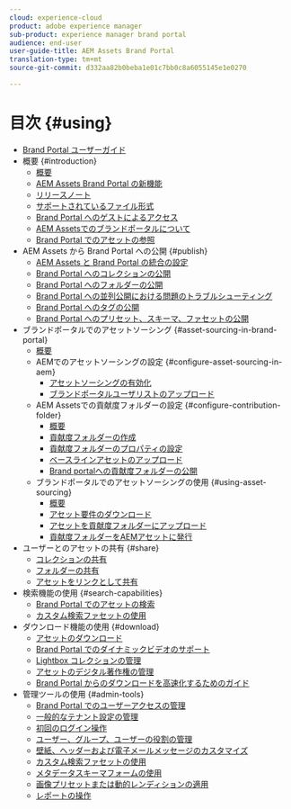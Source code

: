 ```yaml
---
cloud: experience-cloud
product: adobe experience manager
sub-product: experience manager brand portal
audience: end-user
user-guide-title: AEM Assets Brand Portal
translation-type: tm+mt
source-git-commit: d332aa82b0beba1e01c7bb0c8a6055145e1e0270

---
```



# 目次 {#using}

+ [Brand Portal ユーザーガイド](using/home.md)
+ 概要 {#introduction}
   + [概要](using/brand-portal.md)
   + [AEM Assets Brand Portal の新機能](using/whats-new.md)
   + [リリースノート](using/brand-portal-release-notes.md)
   + [サポートされているファイル形式](using/brand-portal-supported-formats.md)
   + [Brand Portal へのゲストによるアクセス](using/guest-access.md)
   + [AEM Assetsでのブランドポータルについて](https://helpx.adobe.com/experience-manager/kt/assets/using/brand-portal-article-understand.html)
   + [Brand Portal でのアセットの参照](using/browse-assets-brand-portal.md)
+ AEM Assets から Brand Portal への公開 {#publish}
   + [AEM Assets と Brand Portal の統合の設定](https://helpx.adobe.com/experience-manager/6-5/assets/using/brand-portal-configuring-integration.html)
   + [Brand Portal へのコレクションの公開](https://helpx.adobe.com/experience-manager/6-5/assets/using/brand-portal-publish-collection.html)
   + [Brand Portal へのフォルダーの公開](https://helpx.adobe.com/experience-manager/6-5/assets/using/brand-portal-publish-folder.html)
   + [Brand Portal への並列公開における問題のトラブルシューティング](using/troubleshoot-parallel-publishing.md)
   + [Brand Portal へのタグの公開](using/brand-portal-publish-tags.md)
   + [Brand Portal へのプリセット、スキーマ、ファセットの公開](using/publish-schema-search-facets-presets.md)
+ ブランドポータルでのアセットソーシング {#asset-sourcing-in-brand-portal}
   + [概要](using/brand-portal-asset-sourcing.md)
   + AEMでのアセットソーシングの設定 {#configure-asset-sourcing-in-aem}
      + [アセットソーシングの有効化](using/brand-portal-enable-asset-sourcing.md)
      + [ブランドポータルユーザリストのアップロード](using/brand-portal-upload-user-list.md)
   + AEM Assetsでの貢献度フォルダーの設定 {#configure-contribution-folder}
      + [概要](using/brand-portal-contribution-folder.md)
      + [貢献度フォルダーの作成](using/brand-portal-create-contribution-folder.md)
      + [貢献度フォルダーのプロパティの設定](using/brand-portal-configure-contribution-folder-properties.md)
      + [ベースラインアセットのアップロード](using/brand-portal-upload-baseline-assets.md)
      + [Brand portalへの貢献度フォルダーの公開](using/brand-portal-publish-contribution-folder-to-brand-portal.md)
   + ブランドポータルでのアセットソーシングの使用 {#using-asset-sourcing}
      + [概要](using/brand-portal-overiew-using-asset-sourcing.md)
      + [アセット要件のダウンロード](using/brand-portal-download-asset-requirements.md)
      + [アセットを貢献度フォルダーにアップロード](using/brand-portal-upload-assets-to-contribution-folder.md)
      + [貢献度フォルダーをAEMアセットに発行](using/brand-portal-publish-contribution-folder-to-aem-assets.md)
+ ユーザーとのアセットの共有 {#share}
   + [コレクションの共有](using/brand-portal-share-collection.md)
   + [フォルダーの共有](using/brand-portal-sharing-folders.md)
   + [アセットをリンクとして共有](using/brand-portal-link-share.md)
+ 検索機能の使用 {#search-capabilities}
   + [Brand Portal でのアセットの検索](using/brand-portal-searching.md)
   + [カスタム検索ファセットの使用](using/brand-portal-search-facets.md)
+ ダウンロード機能の使用 {#download}
   + [アセットのダウンロード](using/brand-portal-download-users.md)
   + [Brand Portal でのダイナミックビデオのサポート](using/dynamic-video-brand-portal.md)
   + [Lightbox コレクションの管理](using/brand-portal-light-box.md)
   + [アセットのデジタル著作権の管理](using/manage-digital-rights-of-assets.md)
   + [Brand Portal からのダウンロードを高速化するためのガイド](using/accelerated-download.md)
+ 管理ツールの使用 {#admin-tools}
   + [Brand Portal でのユーザーアクセスの管理](using/access-configurations-brand-portal.md)
   + [一般的なテナント設定の管理](using/brand-portal-general-configuration.md)
   + [初回のログイン操作](using/brand-portal-onboarding.md)
   + [ユーザー、グループ、ユーザーの役割の管理](using/brand-portal-adding-users.md)
   + [壁紙、ヘッダーおよび電子メールメッセージのカスタマイズ](using/brand-portal-branding.md)
   + [カスタム検索ファセットの使用](using/brand-portal-search-facets.md)
   + [メタデータスキーマフォームの使用](using/brand-portal-metadata-schemas.md)
   + [画像プリセットまたは動的レンディションの適用](using/brand-portal-image-presets.md)
   + [レポートの操作](using/brand-portal-reports.md)

